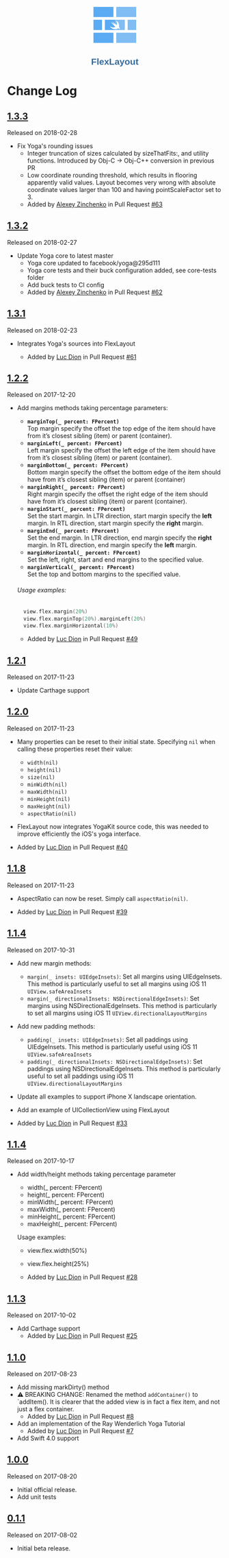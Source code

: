 <p align="center">
	<img src="docs_markdown/images/flexlayout-logo-2.png" alt="FlexLayout and PinLayout Performance" width=100/>
</p>

<h1 align="center" style="color: #376C9D; font-family: Arial Black, Gadget, sans-serif; font-size: 1.5em">FlexLayout</h1>


# Change Log

## [1.3.3](https://github.com/layoutBox/FlexLayout/releases/tag/1.3.3)
Released on 2018-02-28

* Fix Yoga's rounding issues
   * Integer truncation of sizes calculated by sizeThatFits:, and utility functions. Introduced by Obj-C -> Obj-C++ conversion in previous PR
   * Low coordinate rounding threshold, which results in flooring apparently valid values. Layout becomes very wrong with absolute coordinate values larger than 100 and having pointScaleFactor set to 3.
   * Added by [Alexey Zinchenko](https://github.com/zintus) in Pull Request [#63](https://github.com/layoutBox/FlexLayout/pull/63) 

## [1.3.2](https://github.com/layoutBox/FlexLayout/releases/tag/1.3.2)
Released on 2018-02-27

* Update Yoga core to latest master
   * Yoga core updated to facebook/yoga@295d111
   * Yoga core tests and their buck configuration added, see core-tests folder
   * Add buck tests to CI config
   * Added by [Alexey Zinchenko](https://github.com/zintus) in Pull Request [#62](https://github.com/layoutBox/FlexLayout/pull/62) 


## [1.3.1](https://github.com/layoutBox/FlexLayout/releases/tag/1.3.1)
Released on 2018-02-23

* Integrates Yoga's sources into FlexLayout

	* Added by [Luc Dion](https://github.com/lucdion) in Pull Request [#61](https://github.com/layoutBox/FlexLayout/pull/61) 



## [1.2.2](https://github.com/layoutBox/FlexLayout/releases/tag/1.2.2)
Released on 2017-12-20

* Add margins methods taking percentage parameters:

	* **`marginTop(_ percent: FPercent)`**  
	Top margin specify the offset the top edge of the item should have from it’s closest sibling (item) or parent (container).
	* **`marginLeft(_ percent: FPercent)`**  
	Left margin specify the offset the left edge of the item should have from it’s closest sibling (item) or parent (container).
	* **`marginBottom(_ percent: FPercent)`**  
	Bottom margin specify the offset the bottom edge of the item should have from it’s closest sibling (item) or parent (container)
	* **`marginRight(_ percent: FPercent)`**  
	Right margin specify the offset the right edge of the item should have from it’s closest sibling (item) or parent (container).
	* **`marginStart(_ percent: FPercent)`**  
	Set the start margin. In LTR direction, start margin specify the **left** margin. In RTL direction, start margin specify the **right** margin.
	* **`marginEnd(_ percent: FPercent)`**  
	Set the end margin. In LTR direction, end margin specify the **right** margin. In RTL direction, end margin specify the **left** margin.
	* **`marginHorizontal(_ percent: FPercent)`**  
	Set the left, right, start and end margins to the specified value.
	* **`marginVertical(_ percent: FPercent)`**  
	Set the top and bottom margins to the specified value.
	
	###### Usage examples:
	```swift
	  view.flex.margin(20%)
	  view.flex.marginTop(20%).marginLeft(20%)
	  view.flex.marginHorizontal(10%)
	```
  
	* Added by [Luc Dion](https://github.com/lucdion) in Pull Request [#49](https://github.com/layoutBox/FlexLayout/pull/49) 



## [1.2.1](https://github.com/layoutBox/FlexLayout/releases/tag/1.2.1)
Released on 2017-11-23

* Update Carthage support  


## [1.2.0](https://github.com/layoutBox/FlexLayout/releases/tag/1.2.0)
Released on 2017-11-23

* Many properties can be reset to their initial state. Specifying `nil` when calling these properties reset their value:
	* `width(nil)`
	* `height(nil)`
	* `size(nil)`
	* `minWidth(nil)`
	* `maxWidth(nil)`
	* `minHeight(nil)`
	* `maxHeight(nil)`
	* `aspectRatio(nil)`
	
* FlexLayout now integrates YogaKit source code, this was needed to improve efficiently the iOS's yoga interface.
  
* Added by [Luc Dion](https://github.com/lucdion) in Pull Request [#40](https://github.com/layoutBox/FlexLayout/pull/40) 


## [1.1.8](https://github.com/layoutBox/FlexLayout/releases/tag/1.1.8)
Released on 2017-11-23

* AspectRatio can now be reset. Simply call `aspectRatio(nil)`.
  
* Added by [Luc Dion](https://github.com/lucdion) in Pull Request [#39](https://github.com/layoutBox/FlexLayout/pull/39) 

## [1.1.4](https://github.com/layoutBox/FlexLayout/releases/tag/1.1.4)
Released on 2017-10-31

* Add new margin methods:
  * `margin(_ insets: UIEdgeInsets)`: Set all margins using UIEdgeInsets.
     This method is particularly useful to set all margins using iOS 11 `UIView.safeAreaInsets`
  * `margin(_ directionalInsets: NSDirectionalEdgeInsets)`: Set margins using NSDirectionalEdgeInsets.
     This method is particularly to set all margins using iOS 11 `UIView.directionalLayoutMargins`

* Add new padding methods:
  * `padding(_ insets: UIEdgeInsets)`: Set all paddings using UIEdgeInsets.
     This method is particularly useful using iOS 11 `UIView.safeAreaInsets`
  * `padding(_ directionalInsets: NSDirectionalEdgeInsets)`: Set paddings using NSDirectionalEdgeInsets.
     This method is particularly useful to set all paddings using iOS 11 `UIView.directionalLayoutMargins`

* Update all examples to support iPhone X landscape orientation.

* Add an example of UICollectionView using FlexLayout

* Added by [Luc Dion](https://github.com/lucdion) in Pull Request [#33](https://github.com/layoutBox/FlexLayout/pull/33) 


## [1.1.4](https://github.com/layoutBox/FlexLayout/releases/tag/1.1.4)
Released on 2017-10-17

* Add width/height methods taking percentage parameter
	* width(_ percent: FPercent)
	* height(_ percent: FPercent)
	* minWidth(_ percent: FPercent)
	* maxWidth(_ percent: FPercent)
	* minHeight(_ percent: FPercent)
	* maxHeight(_ percent: FPercent)
	
	Usage examples:
	
	* view.flex.width(50%)
	* view.flex.height(25%)
	
	* Added by [Luc Dion](https://github.com/lucdion) in Pull Request [#28](https://github.com/layoutBox/FlexLayout/pull/28) 


## [1.1.3](https://github.com/layoutBox/FlexLayout/releases/tag/1.1.3)
Released on 2017-10-02

* Add Carthage support
  * Added by [Luc Dion](https://github.com/lucdion) in Pull Request [#25](https://github.com/layoutBox/FlexLayout/pull/25) 


## [1.1.0](https://github.com/layoutBox/FlexLayout/releases/tag/1.1.0)
Released on 2017-08-23

* Add missing markDirty() method
* :warning: BREAKING CHANGE: Renamed the method `addContainer()` to `addItem(). It is clearer that the added view is in fact a flex item, and not just a flex container.
  * Added by [Luc Dion](https://github.com/lucdion) in Pull Request [#8](https://github.com/layoutBox/FlexLayout/pull/8 ) 
* Add an implementation of the Ray Wenderlich Yoga Tutorial  
  * Added by [Luc Dion](https://github.com/lucdion) in Pull Request [#7](https://github.com/layoutBox/FlexLayout/pull/7) 
* Add Swift 4.0 support  

## [1.0.0](https://github.com/layoutBox/FlexLayout/releases/tag/1.0.0)
Released on 2017-08-20

* Initial official release.
* Add unit tests 

## [0.1.1](https://github.com/layoutBox/FlexLayout/releases/tag/0.1.1)
Released on 2017-08-02

* Initial beta release.